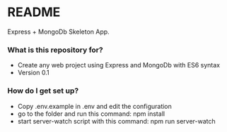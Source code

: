 # README #

Express + MongoDb Skeleton App.

### What is this repository for? ###

* Create any web project using Express and MongoDb with ES6 syntax
* Version 0.1

### How do I get set up? ###

* Copy .env.example in .env and edit the configuration 
* go to the folder and run this command: npm install
* start server-watch script with this command: npm run server-watch